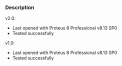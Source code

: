 ### Description

v2.0:
- Last opened with Proteus 8 Professional v8.13 SP0
- Tested successfully

v1.0:
- Last opened with Proteus 8 Professional v8.13 SP0
- Tested successfully